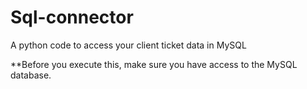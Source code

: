 # Sql-connector
A python code to access your client ticket data in MySQL

**Before you execute this, make sure you have access to the MySQL database.

